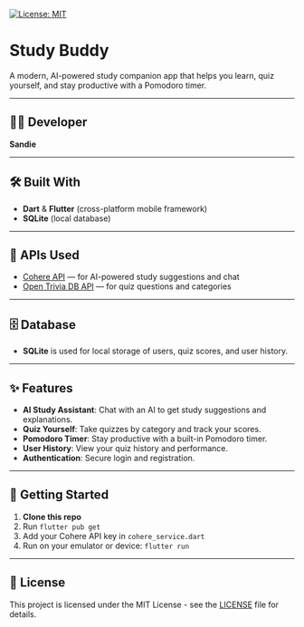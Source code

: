 [![License: MIT](https://img.shields.io/badge/License-MIT-yellow.svg)](LICENSE)

# Study Buddy
A modern, AI-powered study companion app that helps you learn, quiz yourself, and stay productive with a Pomodoro timer.

---

## 👨‍💻 Developer
**Sandie**

---


## 🛠️ Built With
- **Dart** & **Flutter** (cross-platform mobile framework)
- **SQLite** (local database)

---

## 🔗 APIs Used
- [Cohere API](https://cohere.com/) — for AI-powered study suggestions and chat
- [Open Trivia DB API](https://opentdb.com/) — for quiz questions and categories

---

## 🗄️ Database
- **SQLite** is used for local storage of users, quiz scores, and user history.

---

## ✨ Features
- **AI Study Assistant**: Chat with an AI to get study suggestions and explanations.
- **Quiz Yourself**: Take quizzes by category and track your scores.
- **Pomodoro Timer**: Stay productive with a built-in Pomodoro timer.
- **User History**: View your quiz history and performance.
- **Authentication**: Secure login and registration.

---

## 🚀 Getting Started
1. **Clone this repo**
2. Run `flutter pub get`
3. Add your Cohere API key in `cohere_service.dart`
4. Run on your emulator or device: `flutter run`

---

## 📄 License
This project is licensed under the MIT License - see the [LICENSE](LICENSE) file for details.

